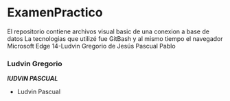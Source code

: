 # ExamenPractico
El repositorio contiene archivos visual basic de una conexion a base de datos
La tecnologias que utilizé fue GitBash y al mismo tiempo el navegador Microsoft Edge
14-Ludvin Gregorio de Jesús Pascual Pablo
### Ludvin Gregorio
**_lUDVIN PASCUAL_**
+ Ludvin Pascual
